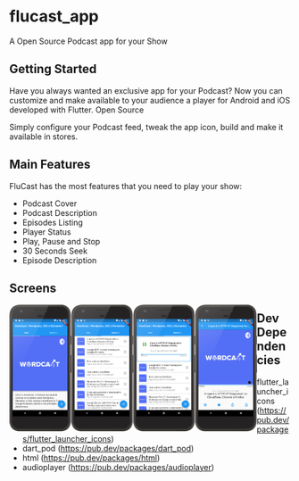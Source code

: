 # flucast_app

A Open Source Podcast app for your Show

## Getting Started

Have you always wanted an exclusive app for your Podcast? Now you can customize and make available to your audience a player for Android and iOS developed with Flutter. Open Source

Simply configure your Podcast feed, tweak the app icon, build and make it available in stores.

## Main Features

FluCast has the most features that you need to play your show:

- Podcast Cover
- Podcast Description
- Episodes Listing
- Player Status
- Play, Pause and Stop
- 30 Seconds Seek
- Episode Description

## Screens

<img align="left" width="22%" src="docs/home.png">
<img align="left" width="22%" src="docs/episodes.png">
<img align="left" width="22%" src="docs/playing.png">
<img align="left" width="22%" src="docs/details.png">

## Dev Dependencies

- flutter_launcher_icons (https://pub.dev/packages/flutter_launcher_icons)
- dart_pod (https://pub.dev/packages/dart_pod)
- html (https://pub.dev/packages/html)
- audioplayer (https://pub.dev/packages/audioplayer)